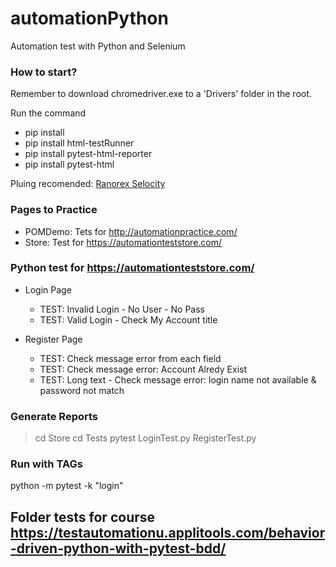# automationPython
Automation test with Python and Selenium

### How to start?
Remember to download chromedriver.exe to a 'Drivers' folder in the root.

Run the command 
* pip install
* pip install html-testRunner
* pip install pytest-html-reporter
* pip install pytest-html

Pluing recomended: [Ranorex Selocity](https://chrome.google.com/webstore/detail/ranorex-selocity/ocgghcnnjekfpbmafindjmijdpopafoe)


### Pages to Practice
- POMDemo: Tets for http://automationpractice.com/
- Store: Test for https://automationteststore.com/


### Python test for https://automationteststore.com/
- Login Page 
  - TEST: Invalid Login - No User - No Pass
  - TEST: Valid Login - Check My Account title
    
- Register Page
  - TEST: Check message error from each field
  - TEST: Check message error: Account Alredy Exist
  - TEST: Long text - Check message error: login name not available & password not match
  
### Generate Reports
> cd Store
> cd Tests
> pytest LoginTest.py RegisterTest.py

### Run with TAGs
python -m pytest -k "login"

## Folder tests for course https://testautomationu.applitools.com/behavior-driven-python-with-pytest-bdd/